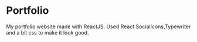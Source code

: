 # Portfolio
My  portfolio website made with ReactJS. Used React SocialIcons,Typewriter and a bit css to make it look good.
